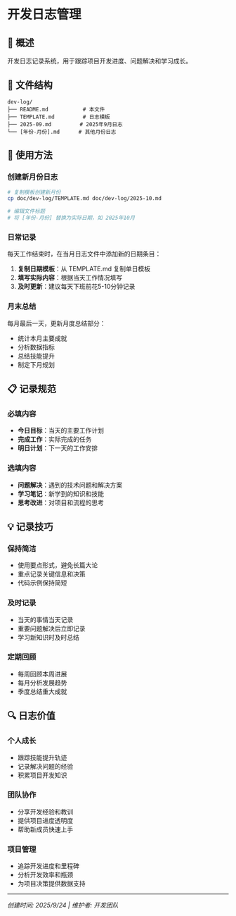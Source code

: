 # 开发日志管理

## 📖 概述
开发日志记录系统，用于跟踪项目开发进度、问题解决和学习成长。

## 📁 文件结构
```
dev-log/
├── README.md           # 本文件
├── TEMPLATE.md         # 日志模板
├── 2025-09.md         # 2025年9月日志
└── [年份-月份].md      # 其他月份日志
```

## 🚀 使用方法

### 创建新月份日志
```bash
# 复制模板创建新月份
cp doc/dev-log/TEMPLATE.md doc/dev-log/2025-10.md

# 编辑文件标题
# 将 [年份-月份] 替换为实际日期，如 2025年10月
```

### 日常记录
每天工作结束时，在当月日志文件中添加新的日期条目：

1. **复制日期模板**：从 TEMPLATE.md 复制单日模板
2. **填写实际内容**：根据当天工作情况填写
3. **及时更新**：建议每天下班前花5-10分钟记录

### 月末总结
每月最后一天，更新月度总结部分：
- 统计本月主要成就
- 分析数据指标
- 总结技能提升
- 制定下月规划

## 📋 记录规范

### 必填内容
- **今日目标**：当天的主要工作计划
- **完成工作**：实际完成的任务
- **明日计划**：下一天的工作安排

### 选填内容
- **问题解决**：遇到的技术问题和解决方案
- **学习笔记**：新学到的知识和技能
- **思考改进**：对项目和流程的思考

## 💡 记录技巧

### 保持简洁
- 使用要点形式，避免长篇大论
- 重点记录关键信息和决策
- 代码示例保持简短

### 及时记录
- 当天的事情当天记录
- 重要问题解决后立即记录
- 学习新知识时及时总结

### 定期回顾
- 每周回顾本周进展
- 每月分析发展趋势
- 季度总结重大成就

## 🔍 日志价值

### 个人成长
- 跟踪技能提升轨迹
- 记录解决问题的经验
- 积累项目开发知识

### 团队协作
- 分享开发经验和教训
- 提供项目进度透明度
- 帮助新成员快速上手

### 项目管理
- 追踪开发进度和里程碑
- 分析开发效率和瓶颈
- 为项目决策提供数据支持

---
*创建时间: 2025/9/24 | 维护者: 开发团队*